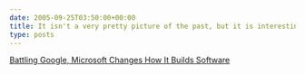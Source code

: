 ```yaml
---
date: 2005-09-25T03:50:00+00:00
title: It isn't a very pretty picture of the past, but it is interesting reading about how things have gotten better...
type: posts
---
```

[Battling Google, Microsoft Changes How It Builds Software](https://online.wsj.com/article/0,,SB112743680328349448,00.html)
